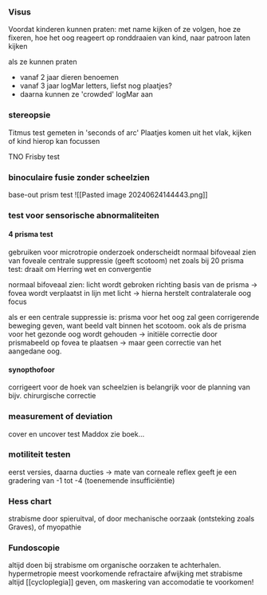 ### Visus
Voordat kinderen kunnen praten: met name kijken of ze volgen, hoe ze fixeren, hoe het oog reageert op ronddraaien van kind, naar patroon laten kijken

als ze kunnen praten
- vanaf 2 jaar dieren benoemen
- vanaf 3 jaar logMar letters, liefst nog plaatjes?
- daarna kunnen ze 'crowded' logMar aan

### stereopsie
Titmus test
gemeten in 'seconds of arc'
Plaatjes komen uit het vlak, kijken of kind hierop kan focussen

TNO
Frisby test

### binoculaire fusie zonder scheelzien
base-out prism test
![[Pasted image 20240624144443.png]]
### test voor sensorische abnormaliteiten

#### 4 prisma test
gebruiken voor microtropie onderzoek
onderscheidt normaal bifoveaal zien van foveale centrale suppressie (geeft scotoom)
net zoals bij 20 prisma test: draait om Herring wet en convergentie

normaal bifoveaal zien:
licht wordt gebroken richting basis van de prisma -> fovea wordt verplaatst in lijn met licht -> hierna herstelt contralaterale oog focus

als er een centrale suppressie is: prisma voor het oog zal geen corrigerende beweging geven, want beeld valt binnen het scotoom. 
ook als de prisma voor het gezonde oog wordt gehouden -> initiële correctie door prismabeeld op fovea te plaatsen -> maar geen correctie van het aangedane oog.

#### synopthofoor
corrigeert voor de hoek van scheelzien
is belangrijk voor de planning van bijv. chirurgische correctie

### measurement of deviation
cover en uncover test
Maddox
zie boek...

### motiliteit testen
eerst versies, 
daarna ducties -> mate van corneale reflex geeft je een gradering van -1 tot -4 (toenemende insufficiëntie)

### Hess chart
strabisme door spieruitval, of door mechanische oorzaak (ontsteking zoals Graves), of myopathie

### Fundoscopie
altijd doen bij strabisme om organische oorzaken te achterhalen.
hypermetropie meest voorkomende refractaire afwijking met strabisme
altijd [[cycloplegia]] geven, om maskering van accomodatie te voorkomen!
